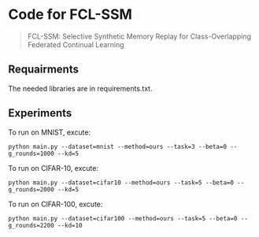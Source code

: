 # Code for FCL-SSM
> FCL-SSM: Selective Synthetic Memory Replay for Class-Overlapping Federated Continual Learning

## Requairments
The needed libraries are in requirements.txt.

## Experiments
To run on MNIST, excute:

    python main.py --dataset=mnist --method=ours --task=3 --beta=0 --g_rounds=1000 --kd=5

To run on CIFAR-10, excute:

    python main.py --dataset=cifar10 --method=ours --task=5 --beta=0 --g_rounds=2000 --kd=5

To run on CIFAR-100, excute:

    python main.py --dataset=cifar100 --method=ours --task=5 --beta=0 --g_rounds=2200 --kd=10

